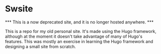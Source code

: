 # Swsite

*** This is a now deprecated site, and it is no longer hosted anywhere. ***

This is a repo for my old personal site. It's made using the Hugo framework, although at the moment it doesn't take advantage of many of Hugo's features. This was mostly an exercise in learning the Hugo framework and designing a small site from scratch.
